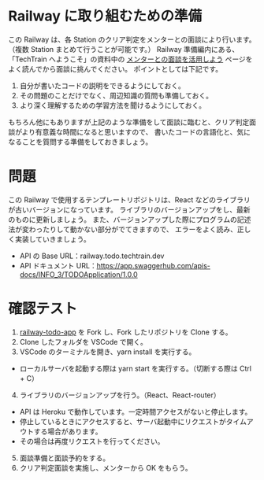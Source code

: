 # Railway に取り組むための準備

この Railway は、各 Station のクリア判定をメンターとの面談により行います。（複数 Station まとめて行うことが可能です。）
Railway 準備編内にある、「TechTrain へようこそ」の資料中の [メンターとの面談を活用しよう](https://docs.google.com/presentation/d/1o7pMnYO5hZSAdNwNG93iuMV7GxGFC9Y8OaHxTxctIQ8/edit#slide=id.g2cf696b2606_0_171) ページをよく読んでから面談に挑んでください。
ポイントとしては下記です。
1. 自分が書いたコードの説明をできるようにしておく。
2. その問題のことだけでなく、周辺知識の質問も準備しておく。
3. より深く理解するための学習方法を聞けるようにしておく。

もちろん他にもありますが上記のような準備をして面談に臨むと、クリア判定面談がより有意義な時間になると思いますので、
書いたコードの言語化と、気になることを質問する準備をしておきましょう。

# 問題

この Railway で使用するテンプレートリポジトリは、React などのライブラリが古いバージョンになっています。
ライブラリのバージョンアップをし、最新のものに更新しましょう。
また、バージョンアップした際にプログラムの記述法が変わったりして動かない部分がでてきますので、
エラーをよく読み、正しく実装していきましょう。

- API の Base URL：railway.todo.techtrain.dev 
- API ドキュメント URL：https://app.swaggerhub.com/apis-docs/INFO_3/TODOApplication/1.0.0

# 確認テスト

1. [railway-todo-app](https://github.com/TechBowl-japan/railway-todo-app) を Fork し、Fork したリポジトリを Clone する。
2. Clone したフォルダを VSCode で開く。
3. VSCode のターミナルを開き、yarn install を実行する。
  - ローカルサーバを起動する際は yarn start を実行する。（切断する際は Ctrl + C）
4. ライブラリのバージョンアップを行う。（React、React-router）
  - API は Heroku で動作しています。一定時間アクセスがないと停止します。
  - 停止しているときにアクセスすると、サーバ起動中にリクエストがタイムアウトする場合があります。
  - その場合は再度リクエストを行ってください。
5. 面談準備と面談予約をする。
6. クリア判定面談を実施し、メンターから OK をもらう。
